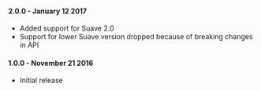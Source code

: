 #### 2.0.0 - January 12 2017
* Added support for Suave 2.0 
* Support for lower Suave version dropped because of breaking changes in API

#### 1.0.0 - November 21 2016
* Initial release